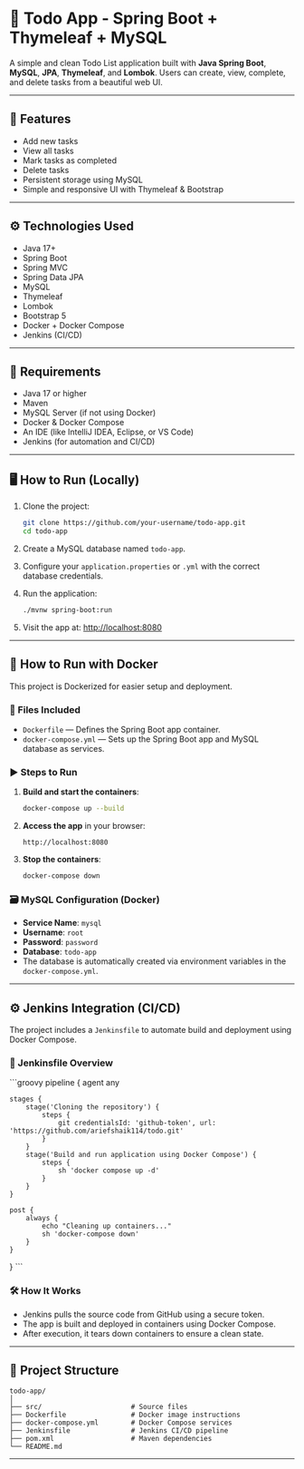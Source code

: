 # 📝 Todo App - Spring Boot + Thymeleaf + MySQL

A simple and clean Todo List application built with **Java Spring Boot**, **MySQL**, **JPA**, **Thymeleaf**, and **Lombok**. Users can create, view, complete, and delete tasks from a beautiful web UI.

---

## 🚀 Features

- Add new tasks  
- View all tasks  
- Mark tasks as completed  
- Delete tasks  
- Persistent storage using MySQL  
- Simple and responsive UI with Thymeleaf & Bootstrap  

---

## ⚙️ Technologies Used

- Java 17+  
- Spring Boot  
- Spring MVC  
- Spring Data JPA  
- MySQL  
- Thymeleaf  
- Lombok  
- Bootstrap 5  
- Docker + Docker Compose  
- Jenkins (CI/CD)

---

## 🧰 Requirements

- Java 17 or higher  
- Maven  
- MySQL Server (if not using Docker)  
- Docker & Docker Compose  
- An IDE (like IntelliJ IDEA, Eclipse, or VS Code)  
- Jenkins (for automation and CI/CD)

---

## 🖥️ How to Run (Locally)

1. Clone the project:
   ```bash
   git clone https://github.com/your-username/todo-app.git
   cd todo-app
   ```

2. Create a MySQL database named `todo-app`.

3. Configure your `application.properties` or `.yml` with the correct database credentials.

4. Run the application:
   ```bash
   ./mvnw spring-boot:run
   ```

5. Visit the app at: [http://localhost:8080](http://localhost:8080)

---

## 🐳 How to Run with Docker

This project is Dockerized for easier setup and deployment.

### 📁 Files Included

- `Dockerfile` — Defines the Spring Boot app container.  
- `docker-compose.yml` — Sets up the Spring Boot app and MySQL database as services.

### ▶️ Steps to Run

1. **Build and start the containers**:
   ```bash
   docker-compose up --build
   ```

2. **Access the app** in your browser:
   ```
   http://localhost:8080
   ```

3. **Stop the containers**:
   ```bash
   docker-compose down
   ```

### 🗃️ MySQL Configuration (Docker)

- **Service Name**: `mysql`  
- **Username**: `root`  
- **Password**: `password`  
- **Database**: `todo-app`  
- The database is automatically created via environment variables in the `docker-compose.yml`.

---

## ⚙️ Jenkins Integration (CI/CD)

The project includes a `Jenkinsfile` to automate build and deployment using Docker Compose.

### 📜 Jenkinsfile Overview

\`\`\`groovy
pipeline {
    agent any

    stages {
        stage('Cloning the repository') {
            steps {
                git credentialsId: 'github-token', url: 'https://github.com/ariefshaik114/todo.git'
            }
        }
        stage('Build and run application using Docker Compose') {
            steps {
                sh 'docker compose up -d'
            }
        }
    }

    post {
        always {
            echo "Cleaning up containers..."
            sh 'docker-compose down'
        }
    }
}
\`\`\`

### 🛠 How It Works

- Jenkins pulls the source code from GitHub using a secure token.
- The app is built and deployed in containers using Docker Compose.
- After execution, it tears down containers to ensure a clean state.

---

## 📂 Project Structure

```
todo-app/
│
├── src/                      # Source files
├── Dockerfile                # Docker image instructions
├── docker-compose.yml        # Docker Compose services
├── Jenkinsfile               # Jenkins CI/CD pipeline
├── pom.xml                   # Maven dependencies
└── README.md
```

---
